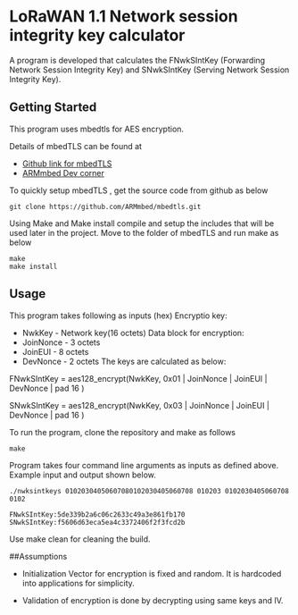 # LoRaWAN 1.1 Network session integrity key calculator 
A program is developed that calculates the FNwkSIntKey (Forwarding Network Session Integrity Key) and SNwkSIntKey (Serving Network Session Integrity Key).  
## Getting Started

This program uses mbedtls for AES encryption. 

Details of mbedTLS can be found at
* [Github link for mbedTLS](https://github.com/ARMmbed/mbedtls)
* [ARMmbed Dev corner](https://tls.mbed.org/dev-corner)

To quickly setup mbedTLS , get the source code from github as below
```
git clone https://github.com/ARMmbed/mbedtls.git
```
Using Make and Make install compile and setup the includes that will be used later in the project. Move to the folder of mbedTLS and run make as below
```
make
make install
```

## Usage

This program takes following as inputs (hex)
Encryptio key:
* NwkKey - Network key(16 octets)
Data block for encryption:
* JoinNonce - 3 octets
* JoinEUI - 8 octets
* DevNonce - 2 octets
The keys are calculated as below:

FNwkSIntKey = aes128_encrypt(NwkKey, 0x01 | JoinNonce | JoinEUI | DevNonce | pad 16 )

SNwkSIntKey = aes128_encrypt(NwkKey, 0x03 | JoinNonce | JoinEUI | DevNonce | pad 16 )

To run the program, clone the repository and make as follows

```
make
```

Program takes four command line arguments as inputs as defined above.
Example input and output shown below.

```
./nwksintkeys 01020304050607080102030405060708 010203 0102030405060708 0102

FNwkSIntKey:5de339b2a6c06c2633c49a3e861fb170
SNwkSIntKey:f5606d63eca5ea4c3372406f2f3fcd2b
```

Use make clean for cleaning the build.

##Assumptions

* Initialization Vector for encryption is fixed and random. It is hardcoded into applications for simplicity.

* Validation of encryption is done by decrypting using same keys and IV. 
